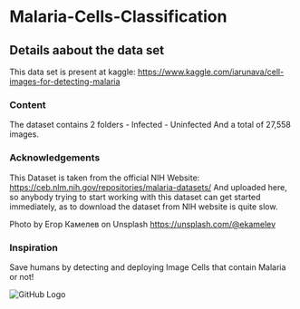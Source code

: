 # Malaria-Cells-Classification

## Details aabout the data set

This data set is present at kaggle: https://www.kaggle.com/iarunava/cell-images-for-detecting-malaria

### Content

The dataset contains 2 folders - Infected - Uninfected
And a total of 27,558 images.

### Acknowledgements

This Dataset is taken from the official NIH Website: https://ceb.nlm.nih.gov/repositories/malaria-datasets/ And uploaded here, so anybody trying to start working with this dataset can get started immediately, as to download the dataset from NIH website is quite slow.

Photo by Егор Камелев on Unsplash https://unsplash.com/@ekamelev

### Inspiration

Save humans by detecting and deploying Image Cells that contain Malaria or not!

![GitHub Logo](/images/logo.png)

